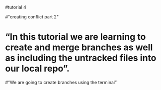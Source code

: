 #tutorial 4

#"creating conflict part 2"

# “In this tutorial we are learning to create and merge branches as well as including the untracked files into our local repo”.

#“We are going to create branches using the terminal”
